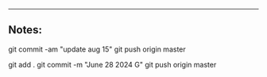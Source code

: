 ----

## Notes:

git commit -am "update aug 15"
git push origin master

git add .
git commit -m "June 28 2024 G"
git push origin master
